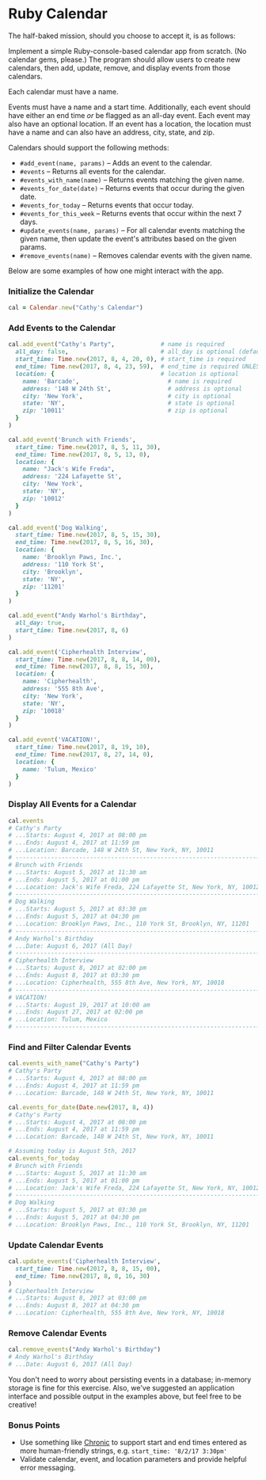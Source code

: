 # Ruby Calendar

The half-baked mission, should you choose to accept it, is as follows:

Implement a simple Ruby-console-based calendar app from scratch. (No calendar gems, please.) The program should allow users to create new calendars, then add, update, remove, and display events from those calendars.

Each calendar must have a name.

Events must have a name and a start time. Additionally, each event should have either an end time _or_ be flagged as an all-day event. Each event may also have an optional location. If an event has a location, the location must have a name and can also have an address, city, state, and zip.

Calendars should support the following methods:

- `#add_event(name, params)` – Adds an event to the calendar. 
- `#events` – Returns all events for the calendar.
- `#events_with_name(name)` – Returns events matching the given name.
- `#events_for_date(date)` – Returns events that occur during the given date.
- `#events_for_today` – Returns events that occur today.
- `#events_for_this_week` – Returns events that occur within the next 7 days.
- `#update_events(name, params)` – For all calendar events matching the given name, then update the event's attributes based on the given params.
- `#remove_events(name)` – Removes calendar events with the given name.

Below are some examples of how one might interact with the app.


### Initialize the Calendar
```ruby
cal = Calendar.new("Cathy's Calendar")
```

### Add Events to the Calendar
```ruby
cal.add_event("Cathy's Party",             # name is required
  all_day: false,                          # all_day is optional (defaults to false)
  start_time: Time.new(2017, 8, 4, 20, 0), # start_time is required
  end_time: Time.new(2017, 8, 4, 23, 59),  # end_time is required UNLESS all_day is true
  location: {                              # location is optional
    name: 'Barcade',                         # name is required
    address: '148 W 24th St',                # address is optional
    city: 'New York',                        # city is optional
    state: 'NY',                             # state is optional
    zip: '10011'                             # zip is optional
  }
)

cal.add_event('Brunch with Friends',
  start_time: Time.new(2017, 8, 5, 11, 30),
  end_time: Time.new(2017, 8, 5, 13, 0),
  location: {
    name: "Jack's Wife Freda",
    address: '224 Lafayette St',
    city: 'New York',
    state: 'NY',
    zip: '10012'
  }
)

cal.add_event('Dog Walking',
  start_time: Time.new(2017, 8, 5, 15, 30),
  end_time: Time.new(2017, 8, 5, 16, 30),
  location: {
    name: 'Brooklyn Paws, Inc.',
    address: '110 York St',
    city: 'Brooklyn',
    state: 'NY',
    zip: '11201'
  }
)

cal.add_event("Andy Warhol's Birthday",
  all_day: true,
  start_time: Time.new(2017, 8, 6)
)

cal.add_event('Cipherhealth Interview',
  start_time: Time.new(2017, 8, 8, 14, 00),
  end_time: Time.new(2017, 8, 8, 15, 30),
  location: {
    name: 'Cipherhealth',
    address: '555 8th Ave',
    city: 'New York',
    state: 'NY',
    zip: '10018'
  }
)

cal.add_event('VACATION!',
  start_time: Time.new(2017, 8, 19, 10),
  end_time: Time.new(2017, 8, 27, 14, 0),
  location: {
    name: 'Tulum, Mexico'
  }
)
```

### Display All Events for a Calendar
```ruby
cal.events
# Cathy's Party
# ...Starts: August 4, 2017 at 08:00 pm
# ...Ends: August 4, 2017 at 11:59 pm
# ...Location: Barcade, 148 W 24th St, New York, NY, 10011
# ---------------------------------------------------------------------
# Brunch with Friends
# ...Starts: August 5, 2017 at 11:30 am
# ...Ends: August 5, 2017 at 01:00 pm
# ...Location: Jack's Wife Freda, 224 Lafayette St, New York, NY, 10012
# ---------------------------------------------------------------------
# Dog Walking
# ...Starts: August 5, 2017 at 03:30 pm
# ...Ends: August 5, 2017 at 04:30 pm
# ...Location: Brooklyn Paws, Inc., 110 York St, Brooklyn, NY, 11201
# ---------------------------------------------------------------------
# Andy Warhol's Birthday
# ...Date: August 6, 2017 (All Day)
# ---------------------------------------------------------------------
# Cipherhealth Interview
# ...Starts: August 8, 2017 at 02:00 pm
# ...Ends: August 8, 2017 at 03:30 pm
# ...Location: Cipherhealth, 555 8th Ave, New York, NY, 10018
# ---------------------------------------------------------------------
# VACATION!
# ...Starts: August 19, 2017 at 10:00 am
# ...Ends: August 27, 2017 at 02:00 pm
# ...Location: Tulum, Mexico
# ---------------------------------------------------------------------
```

### Find and Filter Calendar Events
```ruby
cal.events_with_name("Cathy's Party")
# Cathy's Party
# ...Starts: August 4, 2017 at 08:00 pm
# ...Ends: August 4, 2017 at 11:59 pm
# ...Location: Barcade, 148 W 24th St, New York, NY, 10011

cal.events_for_date(Date.new(2017, 8, 4))
# Cathy's Party
# ...Starts: August 4, 2017 at 08:00 pm
# ...Ends: August 4, 2017 at 11:59 pm
# ...Location: Barcade, 148 W 24th St, New York, NY, 10011

# Assuming today is August 5th, 2017
cal.events_for_today
# Brunch with Friends
# ...Starts: August 5, 2017 at 11:30 am
# ...Ends: August 5, 2017 at 01:00 pm
# ...Location: Jack's Wife Freda, 224 Lafayette St, New York, NY, 10012
# ---------------------------------------------------------------------
# Dog Walking
# ...Starts: August 5, 2017 at 03:30 pm
# ...Ends: August 5, 2017 at 04:30 pm
# ...Location: Brooklyn Paws, Inc., 110 York St, Brooklyn, NY, 11201
```

### Update Calendar Events
```ruby
cal.update_events('Cipherhealth Interview',
  start_time: Time.new(2017, 8, 8, 15, 00),
  end_time: Time.new(2017, 8, 8, 16, 30)
)
# Cipherhealth Interview
# ...Starts: August 8, 2017 at 03:00 pm
# ...Ends: August 8, 2017 at 04:30 pm
# ...Location: Cipherhealth, 555 8th Ave, New York, NY, 10018
```

### Remove Calendar Events
```ruby
cal.remove_events("Andy Warhol's Birthday")
# Andy Warhol's Birthday
# ...Date: August 6, 2017 (All Day)
```

You don't need to worry about persisting events in a database; in-memory storage is fine for this exercise. Also, we've suggested an application interface and possible output in the examples above, but feel free to be creative!

### Bonus Points

- Use something like [Chronic](https://github.com/mojombo/chronic) to support start and end times entered as more human-friendly strings, e.g. `start_time: '8/2/17 3:30pm'`
- Validate calendar, event, and location parameters and provide helpful error messaging.
